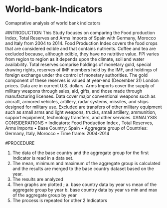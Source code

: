 # World-bank-Indicators
Comaprative analysis of world bank indicators 

#INTRODUCTION
This Study focuses on comparing the Food production Index, Total Reserves and Arms Imports of Spain with Germany, Morocco and Italy from 2004 to 2014.
Food Production Index covers the food crops that are considered edible and that contains nutrients. Coffee and tea are excluded because, although edible, they have no nutritive value. FPI varies from region to region as it depends upon the climate, soil and water availability.
Total reserves comprise holdings of monetary gold, special drawing rights, reserves of IMF members held by the IMF, and holdings of foreign exchange under the control of monetary authorities. The gold component of these reserves is valued at year-end (December 31) London prices. Data are in current U.S. dollars.
Arms Imports cover the supply of military weapons through sales, aid, gifts, and those made through manufacturing licenses. Data cover major conventional weapons such as aircraft, armored vehicles, artillery, radar systems, missiles, and ships designed for military use. Excluded are transfers of other military equipment such as small arms and light weapons, trucks, small artillery, ammunition, support equipment, technology transfers, and other services.
#ANALYSIS CONSIDERATIONS
• Indicators: Food Production Index , Total Reserves, Arms Imports
• Base Country: Spain
• Aggregate group of Countries: Germany, Italy, Morocco
• Time frame: 2004-2014
  
#PROCEDURE
1. The data of the base country and the aggregate group for the first Indicator is read in a data set.
2. The mean, minimum and maximum of the aggregate group is calculated and the results are merged to the base country dataset based on the year.
3. The results are analyzed
4. Then graphs are plotted ;
a. base country data by year vs mean of the aggregate group by year
b. base country data by year vs min and max of the aggregate group by year
5. The process is repeated for other 2 Indicators
